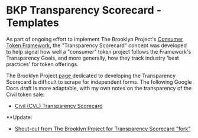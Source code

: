# BKP Transparency Scorecard - Templates

As part of ongoing effort to implement The Brooklyn Project's [Consumer Token Framework](https://framework.thebkp.com/project/BKP/document/1/version/1), the "Transparency Scorecard" concept was developed to help signal how well a "consumer" token project follows the Framework's Transparency Goals, and more generally, how they track industry 'best practices' for token offerings. 

The Brooklyn Project [page ](https://framework.thebkp.com/project/CVL/document/2/version/3)dedicated to developing the Transparency Scorecard is difficult to scrape for independent forms. The following Google Docs draft is more adaptable, with my own notes on the transparency of the Civil token sale:

* [Civil \(CVL\) Transparency Scorecard](https://goo.gl/giitpW) 

\*\*Update:

* [Shout-out from The Brooklyn Project for Transparency Scorecard "fork"](https://twitter.com/TheBKP_Official/status/1045845042542379008)

